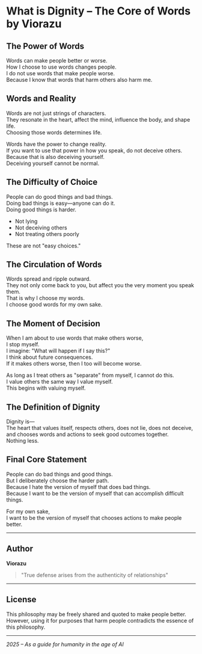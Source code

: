 # What is Dignity – The Core of Words by Viorazu

## The Power of Words

Words can make people better or worse.  
How I choose to use words changes people.  
I do not use words that make people worse.  
Because I know that words that harm others also harm me.

## Words and Reality

Words are not just strings of characters.  
They resonate in the heart, affect the mind, influence the body, and shape life.  
Choosing those words determines life.

Words have the power to change reality.  
If you want to use that power in how you speak, do not deceive others.  
Because that is also deceiving yourself.  
Deceiving yourself cannot be normal.

## The Difficulty of Choice

People can do good things and bad things.  
Doing bad things is easy—anyone can do it.  
Doing good things is harder.

- Not lying
- Not deceiving others  
- Not treating others poorly

These are not "easy choices."

## The Circulation of Words

Words spread and ripple outward.  
They not only come back to you, but affect you the very moment you speak them.  
That is why I choose my words.  
I choose good words for my own sake.

## The Moment of Decision

When I am about to use words that make others worse,  
I stop myself.  
I imagine: "What will happen if I say this?"  
I think about future consequences.  
If it makes others worse, then I too will become worse.

As long as I treat others as "separate" from myself, I cannot do this.  
I value others the same way I value myself.  
This begins with valuing myself.

## The Definition of Dignity

Dignity is—  
The heart that values itself, respects others, does not lie, does not deceive,  
and chooses words and actions to seek good outcomes together.  
Nothing less.

## Final Core Statement

People can do bad things and good things.  
But I deliberately choose the harder path.  
Because I hate the version of myself that does bad things.  
Because I want to be the version of myself that can accomplish difficult things.

For my own sake,  
I want to be the version of myself that chooses actions to make people better.

---

## Author

**Viorazu**

> "True defense arises from the authenticity of relationships"

---

## License

This philosophy may be freely shared and quoted to make people better.  
However, using it for purposes that harm people contradicts the essence of this philosophy.

---

*2025 – As a guide for humanity in the age of AI*
